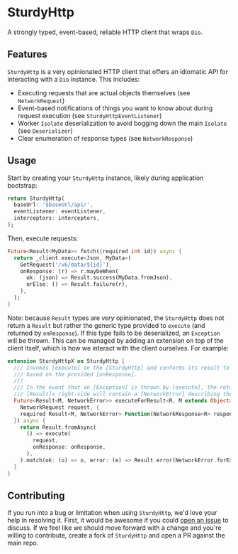 # SturdyHttp

A strongly typed, event-based, reliable HTTP client that wraps `Dio`.

## Features

`SturdyHttp` is a very opinionated HTTP client that offers an idiomatic API for interacting with a `Dio` instance. This includes:

- Executing requests that are actual objects themselves (see `NetworkRequest`)
- Event-based notifications of things you want to know about during request execution (see `SturdyHttpEventListener`)
- Worker `Isolate` deserialization to avoid bogging down the main `Isolate` (see `Deserializer`)
- Clear enumeration of response types (see `NetworkResponse`)

## Usage

Start by creating your `SturdyHttp` instance, likely during application bootstrap:

```dart
return SturdyHttp(
  baseUrl: '$baseUrl/api/',
  eventListener: eventListener,
  interceptors: interceptors,
);
```

Then, execute requests:

```dart
Future<Result<MyData>> fetch({required int id}) async {
  return _client.execute<Json, MyData>(
    GetRequest('/v6/data/${id}'),
    onResponse: (r) => r.maybeWhen(
      ok: (json) => Result.success(MyData.fromJson),
      orElse: () => Result.failure(r),
    ),
  );
}
```
Note: because `Result` types are _very_ opinionated, the `SturdyHttp` does not return a `Result` but rather the generic type provided to `execute` (and returned by `onResponse`). If this type fails to be
deserialized, an `Exception` will be thrown. This can be managed by adding an extension on top of the client itself, which is how we interact with the client ourselves. For example:

```dart
extension SturdyHttpX on SturdyHttp {
  /// Invokes [execute] on the [SturdyHttp] and conforms its result to a [Result]
  /// based on the provided [onResponse].
  ///
  /// In the event that an [Exception] is thrown by [execute], the returned
  /// [Result]s right-side will contain a [NetworkError] describing the [Exception]
  Future<Result<M, NetworkError>> executeForResult<R, M extends Object>(
    NetworkRequest request, {
    required Result<M, NetworkError> Function(NetworkResponse<R> response) onResponse,
  }) async {
    return Result.fromAsync(
      () => execute(
        request,
        onResponse: onResponse,
      ),
    ).match(ok: (o) => o, error: (e) => Result.error(NetworkError.forException(e)));
  }
}
```

## Contributing

If you run into a bug or limitation when using `SturdyHttp`, we'd love your help in resolving it. First, it would be awesome if you could [open an issue](https://github.com/Betterment/sturdy_http/issues/new/choose) to discuss. If we feel like we should move forward with a change and you're willing to contribute, create a fork of `SturdyHttp` and open a PR against the main repo.
